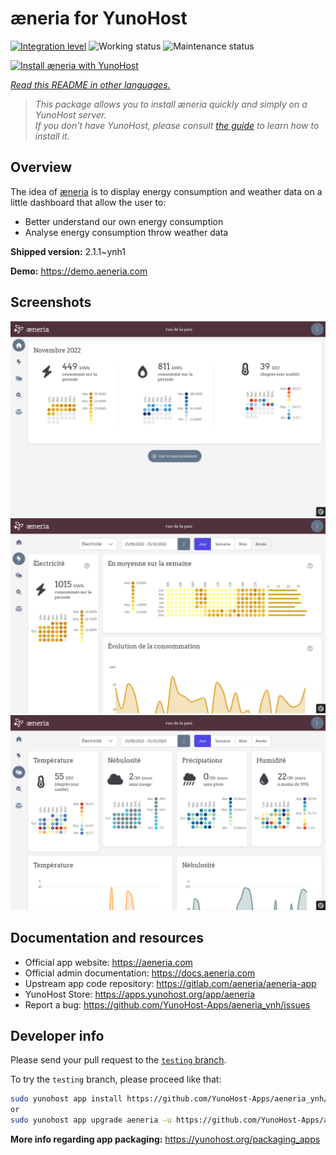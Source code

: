 <!--
N.B.: This README was automatically generated by <https://github.com/YunoHost/apps/tree/master/tools/readme_generator>
It shall NOT be edited by hand.
-->

# æneria for YunoHost

[![Integration level](https://dash.yunohost.org/integration/aeneria.svg)](https://dash.yunohost.org/appci/app/aeneria) ![Working status](https://ci-apps.yunohost.org/ci/badges/aeneria.status.svg) ![Maintenance status](https://ci-apps.yunohost.org/ci/badges/aeneria.maintain.svg)

[![Install æneria with YunoHost](https://install-app.yunohost.org/install-with-yunohost.svg)](https://install-app.yunohost.org/?app=aeneria)

*[Read this README in other languages.](./ALL_README.md)*

> *This package allows you to install æneria quickly and simply on a YunoHost server.*  
> *If you don't have YunoHost, please consult [the guide](https://yunohost.org/install) to learn how to install it.*

## Overview

The idea of [æneria](https://aeneria.com) is to display energy consumption and weather data on a little dashboard that allow the user to:

 * Better understand our own energy consumption
 * Analyse energy consumption throw weather data


**Shipped version:** 2.1.1~ynh1

**Demo:** <https://demo.aeneria.com>

## Screenshots

![Screenshot of æneria](./doc/screenshots/preview-1.png)
![Screenshot of æneria](./doc/screenshots/preview-2.png)
![Screenshot of æneria](./doc/screenshots/preview-3.png)

## Documentation and resources

- Official app website: <https://aeneria.com>
- Official admin documentation: <https://docs.aeneria.com>
- Upstream app code repository: <https://gitlab.com/aeneria/aeneria-app>
- YunoHost Store: <https://apps.yunohost.org/app/aeneria>
- Report a bug: <https://github.com/YunoHost-Apps/aeneria_ynh/issues>

## Developer info

Please send your pull request to the [`testing` branch](https://github.com/YunoHost-Apps/aeneria_ynh/tree/testing).

To try the `testing` branch, please proceed like that:

```bash
sudo yunohost app install https://github.com/YunoHost-Apps/aeneria_ynh/tree/testing --debug
or
sudo yunohost app upgrade aeneria -u https://github.com/YunoHost-Apps/aeneria_ynh/tree/testing --debug
```

**More info regarding app packaging:** <https://yunohost.org/packaging_apps>
